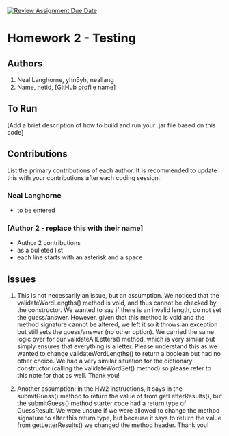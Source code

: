 [![Review Assignment Due Date](https://classroom.github.com/assets/deadline-readme-button-24ddc0f5d75046c5622901739e7c5dd533143b0c8e959d652212380cedb1ea36.svg)](https://classroom.github.com/a/v1t_usYi)
# Homework 2 - Testing

## Authors
1) Neal Langhorne, yhn5yh, neallang
2) Name, netid, [GitHub profile name]

## To Run

[Add a brief description of how to build and run your .jar file based on this code]

## Contributions

List the primary contributions of each author. It is recommended to update this with your contributions after each coding session.:

### Neal Langhorne
* to be entered

### [Author 2 - replace this with their name]

* Author 2 contributions
* as a bulleted list
* each line starts with an asterisk and a space

## Issues

1. This is not necessarily an issue, but an assumption. We noticed that the validateWordLengths() method is void, and thus cannot be checked by the constructor. We wanted to say if there is an invalid length,
do not set the guess/answer. However, given that this method is void and the method signature cannot be altered, we left it so it throws an exception but still sets the guess/answer (no other option). We carried
the same logic over for our validateAllLetters() method, which is very similar but simply ensures that everything is a letter. Please understand this as we wanted to change validateWordLengths() to return a boolean
but had no other choice. We had a very similar situation for the dictionary constructor (calling the validateWordSet() method) so please refer to this note for that as well.  Thank you!

2. Another assumption: in the HW2 instructions, it says in the submitGuess() method to return the value of from getLetterResults(), but the submitGuess() method starter code had a return type of GuessResult.
We were unsure if we were allowed to change the method signature to alter this return type, but because it says to return the value from getLetterResults() we changed the method header. Thank you!

